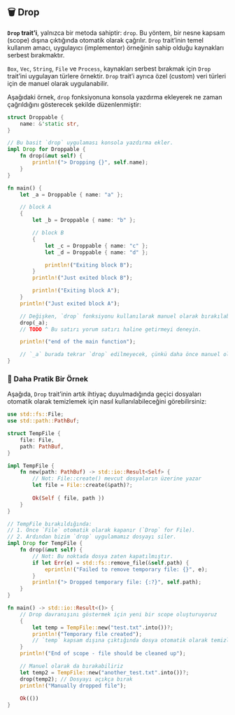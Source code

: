 ## 🗑️ Drop

**`Drop` trait’i**, yalnızca bir metoda sahiptir: `drop`. Bu yöntem, bir nesne kapsam (scope) dışına çıktığında otomatik olarak çağrılır. `Drop` trait’inin temel kullanım amacı, uygulayıcı (implementor) örneğinin sahip olduğu kaynakları serbest bırakmaktır.

`Box`, `Vec`, `String`, `File` ve `Process`, kaynakları serbest bırakmak için `Drop` trait’ini uygulayan türlere örnektir. `Drop` trait’i ayrıca özel (custom) veri türleri için de manuel olarak uygulanabilir.

Aşağıdaki örnek, `drop` fonksiyonuna konsola yazdırma ekleyerek ne zaman çağrıldığını gösterecek şekilde düzenlenmiştir:

```rust
struct Droppable {
    name: &'static str,
}

// Bu basit `drop` uygulaması konsola yazdırma ekler.
impl Drop for Droppable {
    fn drop(&mut self) {
        println!("> Dropping {}", self.name);
    }
}

fn main() {
    let _a = Droppable { name: "a" };

    // block A
    {
        let _b = Droppable { name: "b" };

        // block B
        {
            let _c = Droppable { name: "c" };
            let _d = Droppable { name: "d" };

            println!("Exiting block B");
        }
        println!("Just exited block B");

        println!("Exiting block A");
    }
    println!("Just exited block A");

    // Değişken, `drop` fonksiyonu kullanılarak manuel olarak bırakılabilir.
    drop(_a);
    // TODO ^ Bu satırı yorum satırı haline getirmeyi deneyin.

    println!("end of the main function");

    // `_a` burada tekrar `drop` edilmeyecek, çünkü daha önce manuel olarak bırakıldı.
}
```

### 📂 Daha Pratik Bir Örnek

Aşağıda, `Drop` trait’inin artık ihtiyaç duyulmadığında geçici dosyaları otomatik olarak temizlemek için nasıl kullanılabileceğini görebilirsiniz:

```rust
use std::fs::File;
use std::path::PathBuf;

struct TempFile {
    file: File,
    path: PathBuf,
}

impl TempFile {
    fn new(path: PathBuf) -> std::io::Result<Self> {
        // Not: File::create() mevcut dosyaların üzerine yazar
        let file = File::create(&path)?;
        
        Ok(Self { file, path })
    }
}

// TempFile bırakıldığında:
// 1. Önce `File` otomatik olarak kapanır (`Drop` for File).
// 2. Ardından bizim `drop` uygulamamız dosyayı siler.
impl Drop for TempFile {
    fn drop(&mut self) {
        // Not: Bu noktada dosya zaten kapatılmıştır.
        if let Err(e) = std::fs::remove_file(&self.path) {
            eprintln!("Failed to remove temporary file: {}", e);
        }
        println!("> Dropped temporary file: {:?}", self.path);
    }
}

fn main() -> std::io::Result<()> {
    // Drop davranışını göstermek için yeni bir scope oluşturuyoruz
    {
        let temp = TempFile::new("test.txt".into())?;
        println!("Temporary file created");
        // `temp` kapsam dışına çıktığında dosya otomatik olarak temizlenecek
    }
    println!("End of scope - file should be cleaned up");

    // Manuel olarak da bırakabiliriz
    let temp2 = TempFile::new("another_test.txt".into())?;
    drop(temp2); // Dosyayı açıkça bırak
    println!("Manually dropped file");
    
    Ok(())
}
```
